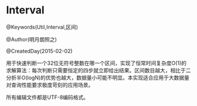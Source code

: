 # Interval
@Keywords(Util,Interval,区间)

@Author(明月朗照之)

@CreatedDay(2015-02-02)

用于快速判断一个32位无符号整数在哪一个区间，实现了恒常时间复杂度O(1)的求解算法：每次判断只需要恒定的四步就立即给出结果。区间数目越大，相比于二分折半O(logN)的优势也越大，数据量小可能不明显。本实现适合应用于大数据量对查询性能要求极度苛刻的应用场景。

所有编辑文件都是UTF-8编码格式。
